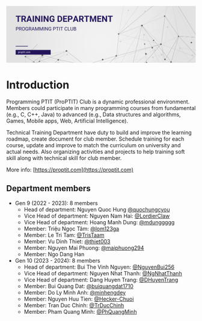 ![Cover image](cover-1.png)

# Introduction

Programming PTIT (ProPTIT) Club is a dynamic professional environment. Members could participate in many programming courses from fundamental (e.g., C, C++, Java) to advanced (e.g., Data structures and algorithms, Games, Mobile apps, Web, Artificial Intelligence).

Technical Training Department have duty to build and improve the learning roadmap, create document for club member. Schedule training for each course, update and improve to match the curriculum on university and actual needs. Also organizing activities and projects to help training soft skill along with technical skill for club member.

More info: [https://proptit.com](https://proptit.com)

## Department members

- Gen 9 (2022 - 2023): 8 members
    - Head of department: Nguyen Quoc Hung [@quochungcyou](https://github.com/quochung-cyou)
    -  Vice Head of department: Nguyen Nam Hai: [@LordierClaw](https://github.com/LordierClaw)
    -  Vice Head of department: Hoang Manh Dung: [@mdunggggg](https://github.com/mdunggggg)
    - Member: Triệu Ngọc Tâm: [@lom123ga](https://github.com/lom123ga)
    - Member: Le Tri Tam: [@TrisTaam](https://github.com/TrisTaam)
    - Member: Vu Dinh Thiet: [@thiet003](https://github.com/thiet003)
    - Member: Nguyen Mai Phuong: [@maiphuong294](https://github.com/maiphuong294)
    - Member: Ngo Dang Han
- Gen 10 (2023 - 2024): 8 members
    - Head of department: Bui The Vinh Nguyen: [@NguyenBui256](https://github.com/NguyenBui256)
    -  Vice Head of department: Nguyen Nhat Thanh: [@NgNhatThanh](https://github.com/NgNhatThanh)
    -  Vice Head of department: Dang Huyen Trang: [@DHuyenTrang](https://github.com/DHuyenTrang)
    - Member: Bui Quang Dat: [@buiquangdat1710](https://github.com/buiquangdat1710)
    - Member: Do Ly Minh Anh: [@minhengdey](https://github.com/minhengdey)
    - Member: Nguyen Huu Tien: [@Hecker-Chuoi](https://github.com/Hecker-Chuoi)
    - Member: Tran Duc Chinh: [@TrDucChinh](https://github.com/TrDucChinh)
    - Member: Pham Quang Minh: [@PhQuangMinh](https://github.com/PhQuangMinh)

